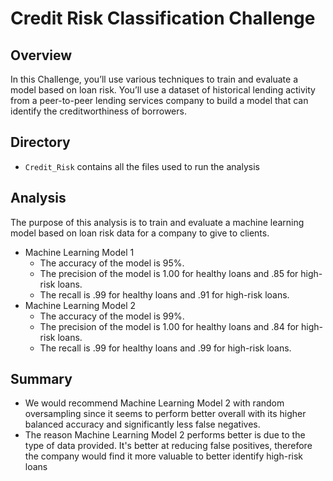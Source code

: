 # Credit Risk Classification Challenge

## Overview
In this Challenge, you’ll use various techniques to train and evaluate a model based on loan risk. You’ll use a dataset of historical lending activity from a peer-to-peer lending services company to build a model that can identify the creditworthiness of borrowers.

## Directory
- `Credit_Risk` contains all the files used to run the analysis

## Analysis
The purpose of this analysis is to train and evaluate a machine learning model based on loan risk data for a company to give to clients.
- Machine Learning Model 1
    - The accuracy of the model is 95%.
    - The precision of the model is 1.00 for healthy loans and .85 for high-risk loans.
    - The recall is .99 for healthy loans and .91 for high-risk loans.
- Machine Learning Model 2
    - The accuracy of the model is 99%.
    - The precision of the model is 1.00 for healthy loans and .84 for high-risk loans.
    - The recall is .99 for healthy loans and .99 for high-risk loans.
## Summary
- We would recommend Machine Learning Model 2 with random oversampling since it seems to perform better overall with its higher balanced accuracy and significantly less false negatives.
- The reason Machine Learning Model 2 performs better is due to the type of data provided. It's better at reducing false positives, therefore the company would find it more valuable to better identify high-risk loans